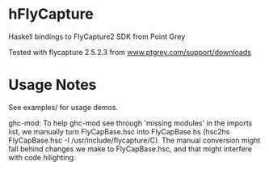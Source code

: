 hFlyCapture
===========

Haskell bindings to FlyCapture2 SDK from Point Grey

Tested with flycapture 2.5.2.3 from www.ptgrey.com/support/downloads


Usage Notes
===========

See examples/ for usage demos.

ghc-mod: To help ghc-mod see through 'missing modules' in the imports list, we manually turn FlyCapBase.hsc into FlyCapBase.hs (hsc2hs FlyCapBase.hsc -I /usr/include/flycapture/C).  The manual conversion might fall behind changes we make to FlyCapBase.hsc, and that might interfere with code hilighting.